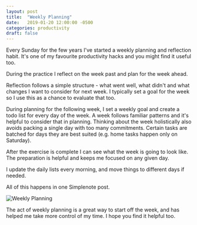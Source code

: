 ```yaml
---
layout: post
title:  "Weekly Planning"
date:   2019-01-20 12:00:00 -0500
categories: productivity
draft: false
---
```


Every Sunday for the few years I've started a weekly planning and reflection habit. It's one of my favourite productivity hacks and you might find it useful too. 

During the practice I reflect on the week past and plan for the week ahead. 

Reflection follows a simple structure - what went well, what didn't and what changes I want to consider for next week. I typically set a goal for the week so I use this as a chance to evaluate that too. 

During planning for the following week, I set a weekly goal and create a todo list for every day of the week. A week follows familiar patterns and it's helpful to consider that in planning. Thinking about the week holistically also avoids packing a single day with too many commitments. Certain tasks are batched for days they are best suited (e.g. home tasks happen only on Saturday). 

After the exercise is complete I can see what the week is going to look like. The preparation is helpful and keeps me focused on any given day.

I update the daily lists every morning, and move things to different days if needed. 

All of this happens in one Simplenote post.

![Weekly Planning](https://cl.ly/be1621c0fb26/Image%202019-01-19%20at%2010.53.44%20PM.png)

The act of weekly planning is a great way to start off the week, and has helped me take more control of my time. I hope you find it helpful too. 